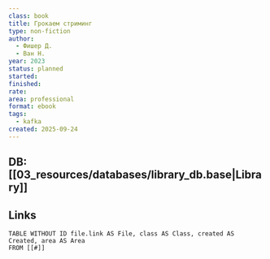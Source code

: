 ```yaml
---
class: book
title: Грокаем стриминг
type: non-fiction
author:
  - Фишер Д.
  - Ван Н.
year: 2023
status: planned
started:
finished:
rate:
area: professional
format: ebook
tags:
  - kafka
created: 2025-09-24
---
```

## DB: [[03_resources/databases/library_db.base|Library]]

## Links

```dataview
TABLE WITHOUT ID file.link AS File, class AS Class, created AS Created, area AS Area
FROM [[#]]
````